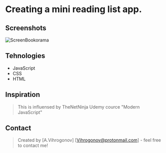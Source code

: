 # Creating a mini reading list app.

## Screenshots
![ScreenBookorama](https://user-images.githubusercontent.com/45083295/74340755-6dc4b180-4d9e-11ea-804a-0d14e29c50c9.gif)


## Tehnologies

* JavaScript 
* CSS
* HTML

## Inspiration
>This is influensed by TheNetNinja Udemy cource "Modern JavaScript"

## Contact
>Created by [A.Vihrogonov] [Vihrogonov@protonmail.com] - feel free to contact me!
